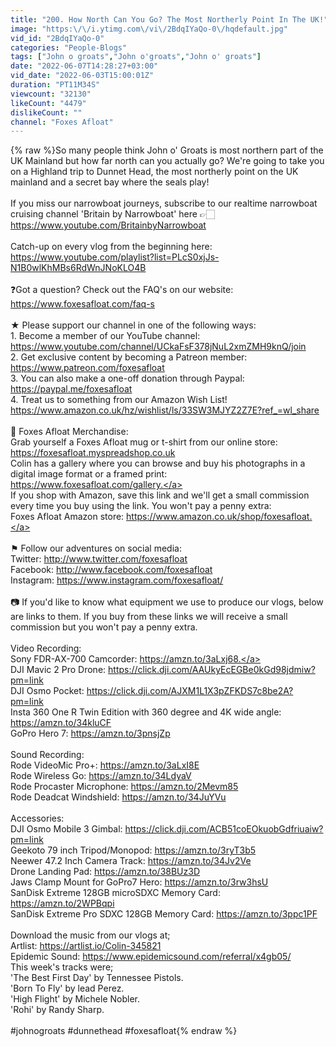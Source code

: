 ```yaml
---
title: "200. How North Can You Go? The Most Northerly Point In The UK!"
image: "https:\/\/i.ytimg.com\/vi\/2BdqIYaQo-0\/hqdefault.jpg"
vid_id: "2BdqIYaQo-0"
categories: "People-Blogs"
tags: ["John o groats","John o'groats","John o' groats"]
date: "2022-06-07T14:28:27+03:00"
vid_date: "2022-06-03T15:00:01Z"
duration: "PT11M34S"
viewcount: "32130"
likeCount: "4479"
dislikeCount: ""
channel: "Foxes Afloat"
---
```

{% raw %}So many people think John o' Groats is most northern part of the UK Mainland but how far north can you actually go? We're going to take you on a Highland trip to Dunnet Head, the most northerly point on the UK mainland and a secret bay where the seals play! <br /><br />If you miss our narrowboat journeys, subscribe to our realtime narrowboat cruising channel 'Britain by Narrowboat' here 👉🏻 <a rel="nofollow" target="blank" href="https://www.youtube.com/BritainbyNarrowboat">https://www.youtube.com/BritainbyNarrowboat</a><br /><br />Catch-up on every vlog from the beginning here:<br /><a rel="nofollow" target="blank" href="https://www.youtube.com/playlist?list=PLcS0xjJs-N1B0wlKhMBs6RdWnJNoKLO4B">https://www.youtube.com/playlist?list=PLcS0xjJs-N1B0wlKhMBs6RdWnJNoKLO4B</a><br /><br />❓Got a question? Check out the FAQ's on our website:<br /><a rel="nofollow" target="blank" href="https://www.foxesafloat.com/faq-s">https://www.foxesafloat.com/faq-s</a><br /><br />★  Please support our channel in one of the following ways:<br />1. Become a member of our YouTube channel: <a rel="nofollow" target="blank" href="https://www.youtube.com/channel/UCkaFsF378jNuL2xmZMH9knQ/join">https://www.youtube.com/channel/UCkaFsF378jNuL2xmZMH9knQ/join</a><br />2. Get exclusive content by becoming a Patreon member: <br /><a rel="nofollow" target="blank" href="https://www.patreon.com/foxesafloat">https://www.patreon.com/foxesafloat</a>  <br />3. You can also make a one-off donation through Paypal: <br /><a rel="nofollow" target="blank" href="https://paypal.me/foxesafloat">https://paypal.me/foxesafloat</a><br />4. Treat us to something from our Amazon Wish List! <br /><a rel="nofollow" target="blank" href="https://www.amazon.co.uk/hz/wishlist/ls/33SW3MJYZ2Z7E?ref_=wl_share">https://www.amazon.co.uk/hz/wishlist/ls/33SW3MJYZ2Z7E?ref_=wl_share</a><br /><br />🛒  Foxes Afloat Merchandise:<br />Grab yourself a Foxes Afloat mug or t-shirt from our online store:<br /><a rel="nofollow" target="blank" href="https://foxesafloat.myspreadshop.co.uk">https://foxesafloat.myspreadshop.co.uk</a><br />Colin has a gallery where you can browse and buy his photographs in a digital image format or a framed print:<br /><a rel="nofollow" target="blank" href="https://www.foxesafloat.com/gallery.">https://www.foxesafloat.com/gallery.</a><br />If you shop with Amazon, save this link and we'll get a small commission every time you buy using the link. You won't pay a penny extra:<br />Foxes Afloat Amazon store: <a rel="nofollow" target="blank" href="https://www.amazon.co.uk/shop/foxesafloat.">https://www.amazon.co.uk/shop/foxesafloat.</a><br /><br />⚑  Follow our adventures on social media:<br />Twitter: <a rel="nofollow" target="blank" href="http://www.twitter.com/foxesafloat">http://www.twitter.com/foxesafloat</a> <br />Facebook: <a rel="nofollow" target="blank" href="http://www.facebook.com/foxesafloat">http://www.facebook.com/foxesafloat</a><br />Instagram: <a rel="nofollow" target="blank" href="https://www.instagram.com/foxesafloat/">https://www.instagram.com/foxesafloat/</a><br /><br />📷  If you'd like to know what equipment we use to produce our vlogs, below are links to them. If you buy from these links we will receive a small commission but you won't pay a penny extra.<br /><br />Video Recording:<br />Sony FDR-AX-700 Camcorder: <a rel="nofollow" target="blank" href="https://amzn.to/3aLxj68.">https://amzn.to/3aLxj68.</a><br />DJI Mavic 2 Pro Drone: <a rel="nofollow" target="blank" href="https://click.dji.com/AAUkyEcEGBe0kGd98jdmiw?pm=link">https://click.dji.com/AAUkyEcEGBe0kGd98jdmiw?pm=link</a><br />DJI Osmo Pocket: <a rel="nofollow" target="blank" href="https://click.dji.com/AJXM1L1X3pZFKDS7c8be2A?pm=link">https://click.dji.com/AJXM1L1X3pZFKDS7c8be2A?pm=link</a><br />Insta 360 One R Twin Edition with 360 degree and 4K wide angle: <a rel="nofollow" target="blank" href="https://amzn.to/34kluCF">https://amzn.to/34kluCF</a><br />GoPro Hero 7: <a rel="nofollow" target="blank" href="https://amzn.to/3pnsjZp">https://amzn.to/3pnsjZp</a><br /><br />Sound Recording:<br />Rode VideoMic Pro+: <a rel="nofollow" target="blank" href="https://amzn.to/3aLxI8E">https://amzn.to/3aLxI8E</a><br />Rode Wireless Go: <a rel="nofollow" target="blank" href="https://amzn.to/34LdyaV">https://amzn.to/34LdyaV</a><br />Rode Procaster Microphone: <a rel="nofollow" target="blank" href="https://amzn.to/2Mevm85">https://amzn.to/2Mevm85</a><br />Rode Deadcat Windshield: <a rel="nofollow" target="blank" href="https://amzn.to/34JuYVu">https://amzn.to/34JuYVu</a><br /><br />Accessories:<br />DJI Osmo Mobile 3 Gimbal: <a rel="nofollow" target="blank" href="https://click.dji.com/ACB51coEOkuobGdfriuaiw?pm=link">https://click.dji.com/ACB51coEOkuobGdfriuaiw?pm=link</a><br />Geekoto 79 inch Tripod/Monopod: <a rel="nofollow" target="blank" href="https://amzn.to/3ryT3b5">https://amzn.to/3ryT3b5</a><br />Neewer 47.2 Inch Camera Track: <a rel="nofollow" target="blank" href="https://amzn.to/34Jv2Ve">https://amzn.to/34Jv2Ve</a><br />Drone Landing Pad: <a rel="nofollow" target="blank" href="https://amzn.to/38BUz3D">https://amzn.to/38BUz3D</a><br />Jaws Clamp Mount for GoPro7 Hero: <a rel="nofollow" target="blank" href="https://amzn.to/3rw3hsU">https://amzn.to/3rw3hsU</a><br />SanDisk Extreme 128GB microSDXC Memory Card: <a rel="nofollow" target="blank" href="https://amzn.to/2WPBqpi">https://amzn.to/2WPBqpi</a><br />SanDisk Extreme Pro SDXC 128GB Memory Card: <a rel="nofollow" target="blank" href="https://amzn.to/3ppc1PF">https://amzn.to/3ppc1PF</a><br /><br />Download the music from our vlogs at;<br />Artlist: <a rel="nofollow" target="blank" href="https://artlist.io/Colin-345821">https://artlist.io/Colin-345821</a><br />Epidemic Sound: <a rel="nofollow" target="blank" href="https://www.epidemicsound.com/referral/x4gb05/">https://www.epidemicsound.com/referral/x4gb05/</a><br />This week's tracks were;<br />'The Best First Day' by Tennessee Pistols.<br />'Born To Fly' by lead Perez.<br />'High Flight' by Michele Nobler.<br />'Rohi' by Randy Sharp.<br /><br />#johnogroats #dunnethead #foxesafloat{% endraw %}
